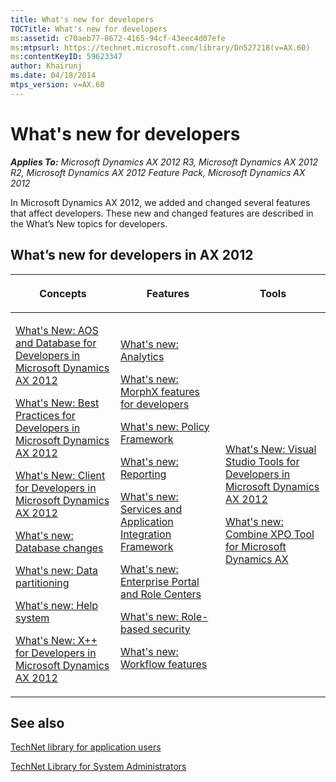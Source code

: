 ```yaml
---
title: What's new for developers
TOCTitle: What's new for developers
ms:assetid: c70aeb77-8672-4165-94cf-43eec4d07efe
ms:mtpsurl: https://technet.microsoft.com/library/Dn527218(v=AX.60)
ms:contentKeyID: 59623347
author: Khairunj
ms.date: 04/18/2014
mtps_version: v=AX.60
---
```


# What's new for developers 


_**Applies To:** Microsoft Dynamics AX 2012 R3, Microsoft Dynamics AX 2012 R2, Microsoft Dynamics AX 2012 Feature Pack, Microsoft Dynamics AX 2012_

In Microsoft Dynamics AX 2012, we added and changed several features that affect developers. These new and changed features are described in the What’s New topics for developers.

## What’s new for developers in AX 2012

<table>
<colgroup>
<col style="width: 33%" />
<col style="width: 33%" />
<col style="width: 33%" />
</colgroup>
<thead>
<tr class="header">
<th><p>Concepts</p></th>
<th><p>Features</p></th>
<th><p>Tools</p></th>
</tr>
</thead>
<tbody>
<tr class="odd">
<td><p></p>
<p><a href="what-s-new-aos-and-database-for-developers-in-microsoft-dynamics-ax-2012.md">What's New: AOS and Database for Developers in Microsoft Dynamics AX 2012</a></p>
<p></p>
<p><a href="what-s-new-best-practices-for-developers-in-microsoft-dynamics-ax-2012.md">What's New: Best Practices for Developers in Microsoft Dynamics AX 2012</a></p>
<p></p>
<p><a href="what-s-new-client-for-developers-in-microsoft-dynamics-ax-2012.md">What's New: Client for Developers in Microsoft Dynamics AX 2012</a></p>
<p></p>
<p><a href="what-s-new-database-changes.md">What's new: Database changes</a></p>
<p></p>
<p><a href="what-s-new-data-partitioning.md">What's new: Data partitioning</a></p>
<p></p>
<p><a href="what-s-new-help-system.md">What's new: Help system</a></p>
<p></p>
<p><a href="what-s-new-x-for-developers-in-microsoft-dynamics-ax-2012.md">What's New: X++ for Developers in Microsoft Dynamics AX 2012</a></p></td>
<td><p><a href="what-s-new-analytics.md">What's new: Analytics</a></p>
<p></p>
<p><a href="what-s-new-morphx-features-for-developers.md">What's new: MorphX features for developers</a></p>
<p></p>
<p><a href="what-s-new-policy-framework.md">What's new: Policy Framework</a></p>
<p></p>
<p><a href="what-s-new-reporting.md">What's new: Reporting</a></p>
<p></p>
<p><a href="what-s-new-services-and-application-integration-framework.md">What's new: Services and Application Integration Framework</a></p>
<p></p>
<p><a href="what-s-new-enterprise-portal-and-role-centers.md">What's new: Enterprise Portal and Role Centers</a></p>
<p></p>
<p><a href="what-s-new-role-based-security.md">What's new: Role-based security</a></p>
<p></p>
<p><a href="what-s-new-workflow-features.md">What's new: Workflow features</a></p></td>
<td>
<p><a href="what-s-new-visual-studio-tools-for-developers-in-microsoft-dynamics-ax-2012.md">What's New: Visual Studio Tools for Developers in Microsoft Dynamics AX 2012</a></p>
<p></p>
<p><a href="what-s-new-combine-xpo-tool-for-microsoft-dynamics-ax.md">What's new: Combine XPO Tool for Microsoft Dynamics AX</a></p></td>
</tr>
</tbody>
</table>

## See also

[TechNet library for application users](http://go.microsoft.com/fwlink/?linkid=214391)

[TechNet Library for System Administrators](http://go.microsoft.com/fwlink/?linkid=214390)
